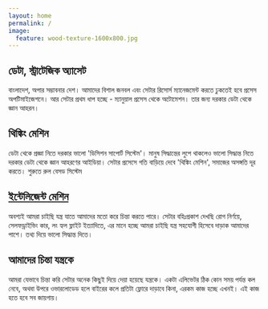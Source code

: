 ```yaml
---
layout: home
permalink: /
image:
  feature: wood-texture-1600x800.jpg
---
```


<div class="tiles">

<div class="tile">
  <h2 class="post-title">ডেটা, স্ট্রাটেজিক অ্যাসেট</h2>
  <p class="post-excerpt">বাংলাদেশ, অপার সম্ভাবনার দেশ। আমাদের বিশাল জনবল এবং সেটার রিসোর্স ম্যানেজমেন্ট করতে ঢুকতেই হবে প্রসেস অপটিমাইজেশনে। আর সেটার প্রথম ধাপ হচ্ছে - ম্যানুয়াল প্রসেস থেকে অটোমেশন। তার জন্য দরকার ডেটা থেকে জ্ঞান আহরন।</p>
</div><!-- /.tile -->

<div class="tile">
  <h2 class="post-title">থিঙ্কিং মেশিন</h2>
  <p class="post-excerpt">ডেটা থেকে প্রজ্ঞা নিতে দরকার ভালো 'ডিসিশন সাপোর্ট সিস্টেম'। মানুষ সিদ্ধান্তের লুপে থাকলেও ভালো সিদ্ধান্ত নিতে দরকার ডেটা থেকে জ্ঞান আহরণের আইডিয়া। সেটার প্রসেসে গতি বাড়িয়ে দেবে 'থিঙ্কিং মেশিন', সমাজের অসঙ্গতি দূর করতে। শুরুতে রুল বেসড সিস্টেম</p>
</div><!-- /.tile -->

<div class="tile">
  <h2 class="post-title"><a href="https://rakibul-hassan.gitbook.io/deep-learning/start-page/intro">ইন্টেলিজেন্ট মেশিন</a></h2>
  <p class="post-excerpt">অবশ্যই আমরা চাইছি যন্ত্র যাতে আমাদের মতো করে চিন্তা করতে পারে। সেটার বহিঃপ্রকাশ দেখছি রোগ নির্ণয়ে, সেলফড্রাইভিং কার, লং হ্যল ফ্লাইট ইত্যাদিতে, এর মানে হচ্ছে আমরা চাইছি যন্ত্র সহযোগী হিসেবে দাড়াক আমাদের পাশে। তথ্য দিয়ে ভালো সিদ্ধান্ত দিতে।</p>
</div><!-- /.tile -->

<div class="tile">
  <h2 class="post-title">আমাদের চিন্তা যন্ত্রকে</h2>
  <p class="post-excerpt">আমরা যেভাবে চিন্তা করি সেটার অনেক কিছুই দিয়ে দেয়া হয়েছে যন্ত্রকে। একটা এলিভেটর ঠিক কোন সময় পর্যন্ত কল নেবে, অথবা উপরে ওভারলোডেড হলে বাইরের কলে প্রতিটা ফ্লোরে দাড়াবে কিনা, এরকম কাজ হচ্ছে এখনই। এই কাজ হতে হবে সব জায়গায়।</p>
</div><!-- /.tile -->

</div><!-- /.tiles -->
